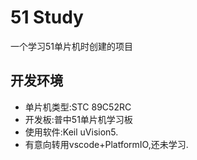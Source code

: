 # 51 Study

一个学习51单片机时创建的项目

## 开发环境

- 单片机类型:STC 89C52RC
- 开发板:普中51单片机学习板
- 使用软件:Keil uVision5.
- 有意向转用vscode+PlatformIO,还未学习.
